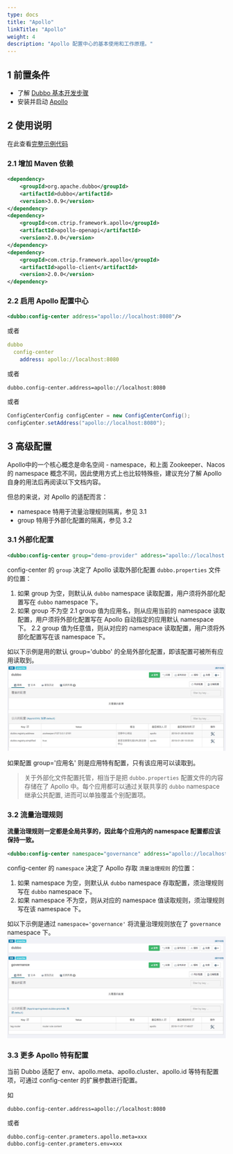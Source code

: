 ```yaml
---
type: docs
title: "Apollo"
linkTitle: "Apollo"
weight: 4
description: "Apollo 配置中心的基本使用和工作原理。"
---
```


## 1 前置条件
* 了解 [Dubbo 基本开发步骤](../../../quick-start/spring-boot/)
* 安装并启动 [Apollo](https://www.apolloconfig.com/#/zh/README)

## 2 使用说明
在此查看[完整示例代码](https://github.com/apache/dubbo-samples/tree/master/dubbo-samples-configcenter/dubbo-samples-configcenter-apollo)

### 2.1 增加 Maven 依赖

```xml
<dependency>
    <groupId>org.apache.dubbo</groupId>
    <artifactId>dubbo</artifactId>
    <version>3.0.9</version>
</dependency>
<dependency>
    <groupId>com.ctrip.framework.apollo</groupId>
    <artifactId>apollo-openapi</artifactId>
    <version>2.0.0</version>
</dependency>
<dependency>
    <groupId>com.ctrip.framework.apollo</groupId>
    <artifactId>apollo-client</artifactId>
    <version>2.0.0</version>
</dependency>
```

### 2.2 启用 Apollo 配置中心
```xml
<dubbo:config-center address="apollo://localhost:8080"/>
```

或者

```yaml
dubbo
  config-center
    address: apollo://localhost:8080
```

或者

```properties
dubbo.config-center.address=apollo://localhost:8080
```

或者

```java
ConfigCenterConfig configCenter = new ConfigCenterConfig();
configCenter.setAddress("apollo://localhost:8080");
```

## 3 高级配置
Apollo中的一个核心概念是命名空间 - namespace，和上面 Zookeeper、Nacos 的 namespace 概念不同，因此使用方式上也比较特殊些，建议充分了解 Apollo 自身的用法后再阅读以下文档内容。

但总的来说，对 Apollo 的适配而言：
* namespace 特用于流量治理规则隔离，参见 3.1
* group 特用于外部化配置的隔离，参见 3.2

### 3.1 外部化配置

```xml
<dubbo:config-center group="demo-provider" address="apollo://localhost:8080"/>
```

config-center 的 `group` 决定了 Apollo 读取外部化配置 `dubbo.properties` 文件的位置：
1. 如果 group 为空，则默认从 `dubbo` namespace 读取配置，用户须将外部化配置写在 `dubbo` namespace 下。
2. 如果 group 不为空
  2.1 group 值为应用名，则从应用当前的 namespace 读取配置，用户须将外部化配置写在 Apollo 自动指定的应用默认 namespace 下。
  2.2 group 值为任意值，则从对应的 namespace 读取配置，用户须将外部化配置写在该 namespace 下。

如以下示例是用的默认 group='dubbo' 的全局外部化配置，即该配置可被所有应用读取到。
![apollo-configcenter-dubbo.png](/imgs/user/apollo-configcenter-dubbo.png)

如果配置 group='应用名' 则是应用特有配置，只有该应用可以读取到。

> 关于外部化文件配置托管，相当于是把 `dubbo.properties` 配置文件的内容存储在了 Apollo 中。每个应用都可以通过关联共享的 `dubbo` namespace 继承公共配置, 进而可以单独覆盖个别配置项。

### 3.2 流量治理规则
**流量治理规则一定都是全局共享的，因此每个应用内的 namespace 配置都应该保持一致。**

```xml
<dubbo:config-center namespace="governance" address="apollo://localhost:8080"/>
```

config-center 的 `namespace` 决定了 Apollo 存取 `流量治理规则` 的位置：
1. 如果 namespace 为空，则默认从 `dubbo` namespace 存取配置，须治理规则写在 `dubbo` namespace 下。
2. 如果 namespace 不为空，则从对应的 namespace 值读取规则，须治理规则写在该 namespace 下。

如以下示例是通过 `namespace='governance'` 将流量治理规则放在了 `governance` namespace 下。
![apollo-configcenter-governance-dubbo.png](/imgs/user/apollo-configcenter-governance-dubbo.png)

### 3.3 更多 Apollo 特有配置
当前 Dubbo 适配了 env、apollo.meta、apollo.cluster、apollo.id 等特有配置项，可通过 config-center 的扩展参数进行配置。

如
```properties
dubbo.config-center.address=apollo://localhost:8080
```

或者

```properties
dubbo.config-center.prameters.apollo.meta=xxx
dubbo.config-center.prameters.env=xxx
```
